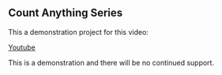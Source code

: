 ## Count Anything Series

This a demonstration project for this video:

[Youtube](https://youtu.be/JWhkaHPUGnA)

This is a demonstration and there will be no continued support.
